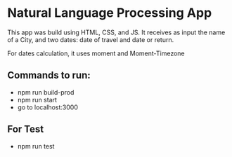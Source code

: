 # Natural Language Processing App

This app was build using HTML, CSS, and JS. It receives as input the name of a City, and two dates: date of travel and date or return.

For dates calculation, it uses moment and Moment-Timezone

## Commands to run:

- npm run build-prod
- npm run start
- go to localhost:3000

## For Test

- npm run test
